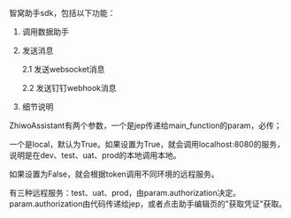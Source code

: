 智窝助手sdk，包括以下功能：

1. 调用数据助手

2. 发送消息

    2.1 发送websocket消息

    2.2 发送钉钉webhook消息


3. 细节说明

ZhiwoAssistant有两个参数，一个是jep传递给main_function的param，必传；

一个是local，默认为True。如果设置为True，就会调用localhost:8080的服务，说明是在dev、test、uat、prod的本地调用本地。

如果设置为False，就会根据token调用不同环境的远程服务。

有三种远程服务：test、uat、prod，由param.authorization决定。param.authorization由代码传递给jep，或者点击助手编辑页的"获取凭证"获取。
